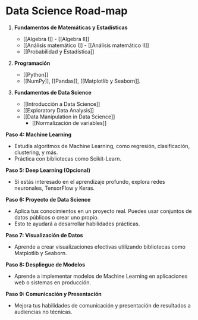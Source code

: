 # Data Science Road-map

1. **Fundamentos de Matemáticas y Estadísticas**
	- [[Algebra I]] - [[Algebra II]]
	- [[Análisis matemático I]] - [[Análisis matemático II]]
	- [[Probabilidad y Estadística]]

2. **Programación**
	- [[Python]]
	- [[NumPy]], [[Pandas]], [[Matplotlib y Seaborn]].

3. **Fundamentos de Data Science**
	- [[Introducción a Data Science]]
	- [[Exploratory Data Analysis]]
	- [[Data Manipulation in Data Science]]
		- [[Normalización de variables]]

**Paso 4: Machine Learning**
- Estudia algoritmos de Machine Learning, como regresión, clasificación, clustering, y más.
- Práctica con bibliotecas como Scikit-Learn.

**Paso 5: Deep Learning (Opcional)**
- Si estás interesado en el aprendizaje profundo, explora redes neuronales, TensorFlow y Keras.

**Paso 6: Proyecto de Data Science**
- Aplica tus conocimientos en un proyecto real. Puedes usar conjuntos de datos públicos o crear uno propio.
- Esto te ayudará a desarrollar habilidades prácticas.

**Paso 7: Visualización de Datos**
- Aprende a crear visualizaciones efectivas utilizando bibliotecas como Matplotlib y Seaborn.

**Paso 8: Despliegue de Modelos**
- Aprende a implementar modelos de Machine Learning en aplicaciones web o sistemas en producción.

**Paso 9: Comunicación y Presentación**
- Mejora tus habilidades de comunicación y presentación de resultados a audiencias no técnicas.


